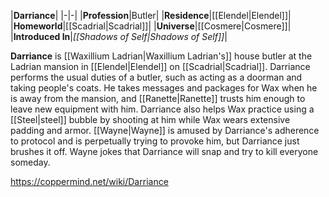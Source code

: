 |**Darriance**|
|-|-|
|**Profession**|Butler|
|**Residence**|[[Elendel\|Elendel]]|
|**Homeworld**|[[Scadrial\|Scadrial]]|
|**Universe**|[[Cosmere\|Cosmere]]|
|**Introduced In**|*[[Shadows of Self\|Shadows of Self]]*|

**Darriance** is [[Waxillium Ladrian\|Waxillium Ladrian's]] house butler at the Ladrian mansion in [[Elendel\|Elendel]] on [[Scadrial\|Scadrial]].
Darriance performs the usual duties of a butler, such as acting as a doorman and taking people's coats. He takes messages and packages for Wax when he is away from the mansion, and [[Ranette\|Ranette]] trusts him enough to leave new equipment with him. Darriance also helps Wax practice using a [[Steel\|steel]] bubble by shooting at him while Wax wears extensive padding and armor.
[[Wayne\|Wayne]] is amused by Darriance's adherence to protocol and is perpetually trying to provoke him, but Darriance just brushes it off. Wayne jokes that Darriance will snap and try to kill everyone someday.



https://coppermind.net/wiki/Darriance
